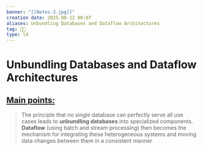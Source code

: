 ```yaml
---
banner: "[[Notes-2.jpg]]"
creation date: 2025-08-12 00:07
aliases: Unbundling Databases and Dataflow Architectures
tag: 👨‍💻
type: l4
---
```

# Unbundling Databases and Dataflow Architectures
## <u>Main points:</u>
> The principle that no single database can perfectly serve all use cases leads to **unbundling databases** into specialized components. **Dataflow** (using batch and stream processing) then becomes the mechanism for integrating these heterogeneous systems and moving data changes between them in a consistent manner



